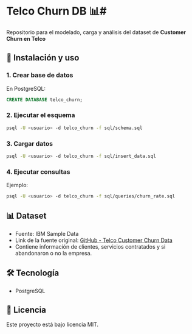 # Telco Churn DB 📊#

Repositorio para el modelado, carga y análisis del dataset de **Customer Churn en Telco** 

## 🚀 Instalación y uso

### 1. Crear base de datos

En PostgreSQL:

```sql
CREATE DATABASE telco_churn;
```

### 2. Ejecutar el esquema

```bash
psql -U <usuario> -d telco_churn -f sql/schema.sql
```

### 3. Cargar datos

```bash
psql -U <usuario> -d telco_churn -f sql/insert_data.sql
```

### 4. Ejecutar consultas

Ejemplo:

```bash
psql -U <usuario> -d telco_churn -f sql/queries/churn_rate.sql
```

## 📊 Dataset

- Fuente: IBM Sample Data  
- Link de la fuente original: [GitHub - Telco Customer Churn Data](https://github.com/Pranjali-d/Telco_Customer_Churn_Analysis/tree/9eeb025dcf7277d10d55efc02dc40253b91927dd/Data%20Source)  
- Contiene información de clientes, servicios contratados y si abandonaron o no la empresa.  

## 🛠️ Tecnología

- PostgreSQL  

## 📄 Licencia

Este proyecto está bajo licencia MIT.
